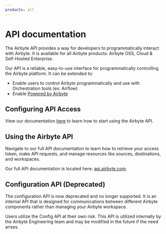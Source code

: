 ```yaml
---
products: all
---
```


# API documentation

The Airbyte API provides a way for developers to programmatically interact with Airbyte. It is available for all Airbyte products: Airbyte OSS, Cloud & Self-Hosted Enterprise. 

Our API is a reliable, easy-to-use interface for programmatically controlling the Airbyte platform. It can be extended to: 

- Enable users to control Airbyte programmatically and use with Orchestration tools (ex: Airflow)
- Enable [Powered by Airbyte](https://reference.airbyte.com/reference/powered-by-airbyte)

## Configuring API Access

View our documentation [here](./using-airbyte/configuring-api-access.md) to learn how to start using the Airbyte API.             

## Using the Airbyte API
Navigate to our full API documentation to learn how to retrieve your access token, make API requests, and manage resources like sources, destinations, and workspaces. 

Our full API documentation is located here: [api.airbyte.com](https://reference.airbyte.com/reference/getting-started).

## Configuration API (Deprecated)
The configuration API is now deprecated and no longer supported. It is an internal API that is designed for communications between different Airbyte components rather than managing your Airbyte workspace.

Users utilize the Config API at their own risk. This API is utilized internally by the Airbyte Engineering team and may be modified in the future if the need arises. 
